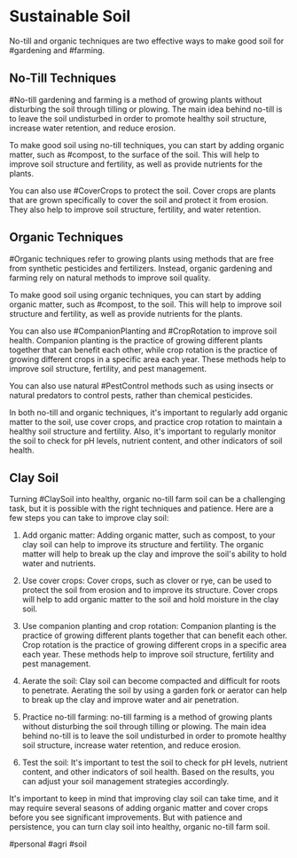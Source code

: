 # Sustainable Soil
No-till and organic techniques are two effective ways to make good soil for #gardening and #farming.

## No-Till Techniques

#No-till gardening and farming is a method of growing plants without disturbing the soil through tilling or plowing. The main idea behind no-till is to leave the soil undisturbed in order to promote healthy soil structure, increase water retention, and reduce erosion.

To make good soil using no-till techniques, you can start by adding organic matter, such as #compost, to the surface of the soil. This will help to improve soil structure and fertility, as well as provide nutrients for the plants.

You can also use #CoverCrops to protect the soil. Cover crops are plants that are grown specifically to cover the soil and protect it from erosion. They also help to improve soil structure, fertility, and water retention.

## Organic Techniques

#Organic techniques refer to growing plants using methods that are free from synthetic pesticides and fertilizers. Instead, organic gardening and farming rely on natural methods to improve soil quality.

To make good soil using organic techniques, you can start by adding organic matter, such as #compost, to the soil. This will help to improve soil structure and fertility, as well as provide nutrients for the plants.

You can also use #CompanionPlanting and #CropRotation to improve soil health. Companion planting is the practice of growing different plants together that can benefit each other, while crop rotation is the practice of growing different crops in a specific area each year. These methods help to improve soil structure, fertility, and pest management.

You can also use natural #PestControl methods such as using insects or natural predators to control pests, rather than chemical pesticides.

In both no-till and organic techniques, it's important to regularly add organic matter to the soil, use cover crops, and practice crop rotation to maintain a healthy soil structure and fertility. Also, it's important to regularly monitor the soil to check for pH levels, nutrient content, and other indicators of soil health.

## Clay Soil
Turning #ClaySoil into healthy, organic no-till farm soil can be a challenging task, but it is possible with the right techniques and patience. Here are a few steps you can take to improve clay soil:

1.  Add organic matter: Adding organic matter, such as compost, to your clay soil can help to improve its structure and fertility. The organic matter will help to break up the clay and improve the soil's ability to hold water and nutrients.
    
2.  Use cover crops: Cover crops, such as clover or rye, can be used to protect the soil from erosion and to improve its structure. Cover crops will help to add organic matter to the soil and hold moisture in the clay soil.
    
3.  Use companion planting and crop rotation: Companion planting is the practice of growing different plants together that can benefit each other. Crop rotation is the practice of growing different crops in a specific area each year. These methods help to improve soil structure, fertility and pest management.
    
4.  Aerate the soil: Clay soil can become compacted and difficult for roots to penetrate. Aerating the soil by using a garden fork or aerator can help to break up the clay and improve water and air penetration.
    
5.  Practice no-till farming: no-till farming is a method of growing plants without disturbing the soil through tilling or plowing. The main idea behind no-till is to leave the soil undisturbed in order to promote healthy soil structure, increase water retention, and reduce erosion.
    
6.  Test the soil: It's important to test the soil to check for pH levels, nutrient content, and other indicators of soil health. Based on the results, you can adjust your soil management strategies accordingly.
    

It's important to keep in mind that improving clay soil can take time, and it may require several seasons of adding organic matter and cover crops before you see significant improvements. But with patience and persistence, you can turn clay soil into healthy, organic no-till farm soil.

#personal #agri #soil